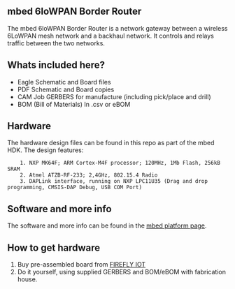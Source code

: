 ## mbed 6loWPAN Border Router

The mbed 6loWPAN Border Router is a network gateway between a wireless 6LoWPAN mesh network and a backhaul network. It controls and relays traffic between the two networks.

## Whats included here?

* Eagle Schematic and Board files
* PDF Schematic and Board copies
* CAM Job GERBERS for manufacture (including pick/place and drill)
* BOM (Bill of Materials) In .csv or eBOM

## Hardware

The hardware design files can be found in this repo as part of the mbed HDK. The design features:

        1. NXP MK64F; ARM Cortex-M4F processor; 120MHz, 1Mb Flash, 256kB SRAM
        2. Atmel ATZB-RF-233; 2,4GHz, 802.15.4 Radio
        3. DAPLink interface, running on NXP LPC11U35 (Drag and drop programming, CMSIS-DAP Debug, USB COM Port)


## Software and more info

The software and more info can be found in the [mbed platform page](https://developer.mbed.org/platforms/mbed-6LoWPAN-Border-Router-HAT/). 

## How to get hardware

1. Buy pre-assembled board from [FIREFLY IOT](https://firefly-iot.com/shop/)
2. Do it yourself, using supplied GERBERS and BOM/eBOM with fabrication house.







